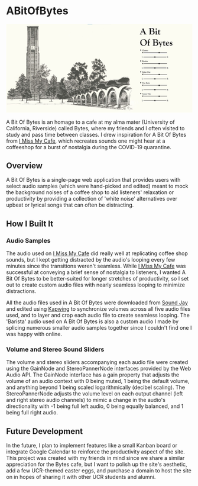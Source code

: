 # ABitOfBytes

![ABitOfBytes Sample Image](media/ABitOfBytesSample.jpg)

A Bit Of Bytes is an homage to a cafe at my alma mater (University of California, Riverside) called Bytes, where my friends and I often visited to study and pass time between classes. I drew inspiration for A Bit Of Bytes from [I Miss My Cafe](https://imissmycafe.com), which recreates sounds one might hear at a coffeeshop for a burst of nostalgia during the COVID-19 quarantine.

## Overview

A Bit Of Bytes is a single-page web application that provides users with select audio samples (which were hand-picked and edited) meant to mock the background noises of a coffee shop to aid listeners' relaxation or productivity by providing a collection of 'white noise' alternatives over upbeat or lyrical songs that can often be distracting.

## How I Built It

### Audio Samples

The audio used on [I Miss My Cafe](https://imissmycafe.com) did really well at replicating coffee shop sounds, but I kept getting distracted by the audio's looping every few minutes since the transitions weren't seamless. While [I Miss My Cafe](https://imissmycafe.com) was successful at conveying a brief sense of nostalgia to listeners, I wanted A Bit Of Bytes to be better-suited for longer stretches of productivity, so I set out to create custom audio files with nearly seamless looping to minimize distractions.

All the audio files used in A Bit Of Bytes were downloaded from [Sound Jay](http://soundjay.com) and edited using [Kapwing](http://kapwing.com) to synchronize volumes across all five audio files used, and to layer and crop each audio file to create seamless looping. The 'Barista' audio used on A Bit Of Bytes is also a custom audio I made by splicing numerous smaller audio samples together since I couldn't find one I was happy with online.

### Volume and Stereo Sound Sliders

The volume and stereo sliders accompanying each audio file were created using the GainNode and StereoPannerNode interfaces provided by the Web Audio API. The GainNode interface has a gain property that adjusts the volume of an audio context with 0 being muted, 1 being the default volume, and anything beyond 1 being scaled logarithmically (decibel scaling). The StereoPannerNode adjusts the volume level on each output channel (left and right stereo audio channels) to mimic a change in the audio's directionality with -1 being full left audio, 0 being equally balanced, and 1 being full right audio.

## Future Development

In the future, I plan to implement features like a small Kanban board or integrate Google Calendar to reinforce the productivity aspect of the site. This project was created with my friends in mind since we share a similar appreciation for the Bytes cafe, but I want to polish up the site's aesthetic, add a few UCR-themed easter eggs, and purchase a domain to host the site on in hopes of sharing it with other UCR students and alumni.